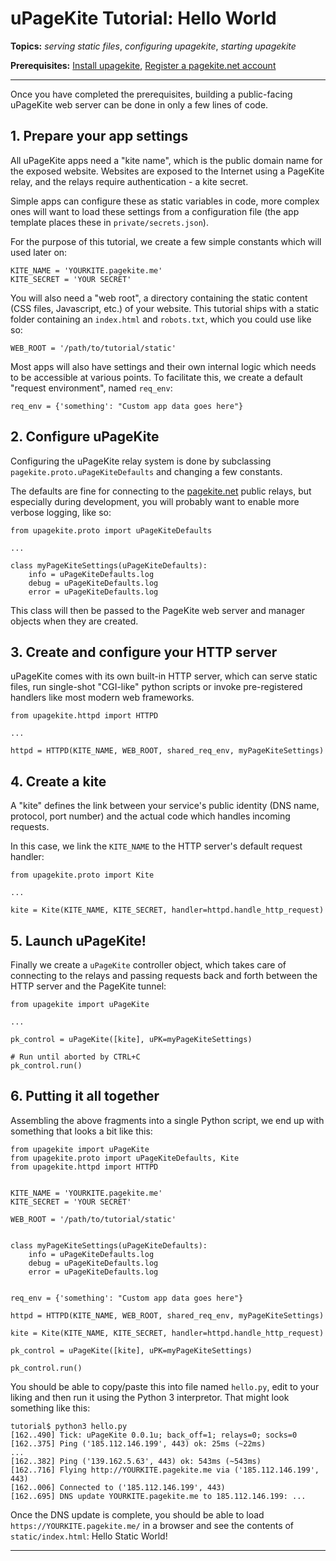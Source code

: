 # uPageKite Tutorial: Hello World

**Topics:**
 *serving static files*,
 *configuring upagekite*,
 *starting upagekite*

**Prerequisites:**
 [Install upagekite](../README.md),
 [Register a pagekite.net account](https://pagekite.net/signup/)

-----------------------------------------------------------------------------

Once you have completed the prerequisites, building a public-facing uPageKite
web server can be done in only a few lines of code.


## 1. Prepare your app settings

All uPageKite apps need a "kite name", which is the public domain name for
the exposed website. Websites are exposed to the Internet using a PageKite
relay, and the relays require authentication - a kite secret.

Simple apps can configure these as static variables in code, more complex
ones will want to load these settings from a configuration file (the app
template places these in `private/secrets.json`).

For the purpose of this tutorial, we create a few simple constants which
will used later on:

    KITE_NAME = 'YOURKITE.pagekite.me'
    KITE_SECRET = 'YOUR SECRET'

You will also need a "web root", a directory containing the static content
(CSS files, Javascript, etc.) of your website. This tutorial ships with a
static folder containing an `index.html` and `robots.txt`, which you could
use like so:

    WEB_ROOT = '/path/to/tutorial/static'

Most apps will also have settings and their own internal logic which needs
to be accessible at various points. To facilitate this, we create a default
"request environment", named `req_env`:

    req_env = {'something': "Custom app data goes here"}


## 2. Configure uPageKite

Configuring the uPageKite relay system is done by subclassing
`pagekite.proto.uPageKiteDefaults` and changing a few constants.

The defaults are fine for connecting to the
[pagekite.net](https://pagekite.net/) public relays, but especially during
development, you will probably want to enable more verbose logging, like so:

    from upagekite.proto import uPageKiteDefaults

    ...

    class myPageKiteSettings(uPageKiteDefaults):
        info = uPageKiteDefaults.log
        debug = uPageKiteDefaults.log
        error = uPageKiteDefaults.log

This class will then be passed to the PageKite web server and manager objects
when they are created.


## 3. Create and configure your HTTP server

uPageKite comes with its own built-in HTTP server, which can serve static
files, run single-shot "CGI-like" python scripts or invoke pre-registered
handlers like most modern web frameworks.

    from upagekite.httpd import HTTPD

    ...

    httpd = HTTPD(KITE_NAME, WEB_ROOT, shared_req_env, myPageKiteSettings)


## 4. Create a kite

A "kite" defines the link between your service's public identity (DNS name,
protocol, port number) and the actual code which handles incoming requests.

In this case, we link the `KITE_NAME` to the HTTP server's default request
handler:

    from upagekite.proto import Kite

    ...

    kite = Kite(KITE_NAME, KITE_SECRET, handler=httpd.handle_http_request)


## 5. Launch uPageKite!

Finally we create a `uPageKite` controller object, which takes care of
connecting to the relays and passing requests back and forth between the
HTTP server and the PageKite tunnel:

    from upagekite import uPageKite

    ...

    pk_control = uPageKite([kite], uPK=myPageKiteSettings)

    # Run until aborted by CTRL+C
    pk_control.run()


## 6. Putting it all together

Assembling the above fragments into a single Python script, we end up with
something that looks a bit like this:

    from upagekite import uPageKite
    from upagekite.proto import uPageKiteDefaults, Kite
    from upagekite.httpd import HTTPD


    KITE_NAME = 'YOURKITE.pagekite.me'
    KITE_SECRET = 'YOUR SECRET'

    WEB_ROOT = '/path/to/tutorial/static'


    class myPageKiteSettings(uPageKiteDefaults):
        info = uPageKiteDefaults.log
        debug = uPageKiteDefaults.log
        error = uPageKiteDefaults.log


    req_env = {'something': "Custom app data goes here"}

    httpd = HTTPD(KITE_NAME, WEB_ROOT, shared_req_env, myPageKiteSettings)

    kite = Kite(KITE_NAME, KITE_SECRET, handler=httpd.handle_http_request)

    pk_control = uPageKite([kite], uPK=myPageKiteSettings)

    pk_control.run()


You should be able to copy/paste this into file named `hello.py`, edit
to your liking and then run it using the Python 3 interpretor. That
might look something like this:

    tutorial$ python3 hello.py
    [162..490] Tick: uPageKite 0.0.1u; back_off=1; relays=0; socks=0
    [162..375] Ping ('185.112.146.199', 443) ok: 25ms (~22ms)
    ...
    [162..382] Ping ('139.162.5.63', 443) ok: 543ms (~543ms)
    [162..716] Flying http://YOURKITE.pagekite.me via ('185.112.146.199', 443)
    [162..006] Connected to ('185.112.146.199', 443)
    [162..695] DNS update YOURKITE.pagekite.me to 185.112.146.199: ...

Once the DNS update is complete, you should be able to load
`https://YOURKITE.pagekite.me/` in a browser and see the contents of
`static/index.html`: Hello Static World!

-----------------------------------------------------------------------------
